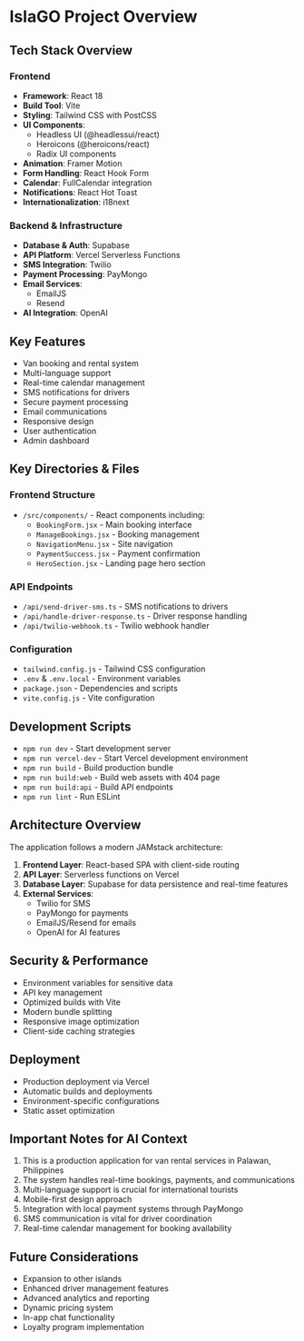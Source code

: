 # IslaGO Project Overview

## Tech Stack Overview

### Frontend
- **Framework**: React 18
- **Build Tool**: Vite
- **Styling**: Tailwind CSS with PostCSS
- **UI Components**: 
  - Headless UI (@headlessui/react)
  - Heroicons (@heroicons/react)
  - Radix UI components
- **Animation**: Framer Motion
- **Form Handling**: React Hook Form
- **Calendar**: FullCalendar integration
- **Notifications**: React Hot Toast
- **Internationalization**: i18next

### Backend & Infrastructure
- **Database & Auth**: Supabase
- **API Platform**: Vercel Serverless Functions
- **SMS Integration**: Twilio
- **Payment Processing**: PayMongo
- **Email Services**: 
  - EmailJS
  - Resend
- **AI Integration**: OpenAI

## Key Features
- Van booking and rental system
- Multi-language support
- Real-time calendar management
- SMS notifications for drivers
- Secure payment processing
- Email communications
- Responsive design
- User authentication
- Admin dashboard

## Key Directories & Files

### Frontend Structure
- `/src/components/` - React components including:
  - `BookingForm.jsx` - Main booking interface
  - `ManageBookings.jsx` - Booking management
  - `NavigationMenu.jsx` - Site navigation
  - `PaymentSuccess.jsx` - Payment confirmation
  - `HeroSection.jsx` - Landing page hero section

### API Endpoints
- `/api/send-driver-sms.ts` - SMS notifications to drivers
- `/api/handle-driver-response.ts` - Driver response handling
- `/api/twilio-webhook.ts` - Twilio webhook handler

### Configuration
- `tailwind.config.js` - Tailwind CSS configuration
- `.env` & `.env.local` - Environment variables
- `package.json` - Dependencies and scripts
- `vite.config.js` - Vite configuration

## Development Scripts
- `npm run dev` - Start development server
- `npm run vercel-dev` - Start Vercel development environment
- `npm run build` - Build production bundle
- `npm run build:web` - Build web assets with 404 page
- `npm run build:api` - Build API endpoints
- `npm run lint` - Run ESLint

## Architecture Overview

The application follows a modern JAMstack architecture:
1. **Frontend Layer**: React-based SPA with client-side routing
2. **API Layer**: Serverless functions on Vercel
3. **Database Layer**: Supabase for data persistence and real-time features
4. **External Services**:
   - Twilio for SMS
   - PayMongo for payments
   - EmailJS/Resend for emails
   - OpenAI for AI features

## Security & Performance
- Environment variables for sensitive data
- API key management
- Optimized builds with Vite
- Modern bundle splitting
- Responsive image optimization
- Client-side caching strategies

## Deployment
- Production deployment via Vercel
- Automatic builds and deployments
- Environment-specific configurations
- Static asset optimization

## Important Notes for AI Context
1. This is a production application for van rental services in Palawan, Philippines
2. The system handles real-time bookings, payments, and communications
3. Multi-language support is crucial for international tourists
4. Mobile-first design approach
5. Integration with local payment systems through PayMongo
6. SMS communication is vital for driver coordination
7. Real-time calendar management for booking availability

## Future Considerations
- Expansion to other islands
- Enhanced driver management features
- Advanced analytics and reporting
- Dynamic pricing system
- In-app chat functionality
- Loyalty program implementation 